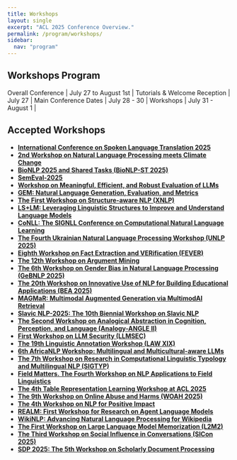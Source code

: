 ```yaml
---
title: Workshops
layout: single
excerpt: "ACL 2025 Conference Overview."
permalink: /program/workshops/
sidebar:
  nav: "program"
---
```


## Workshops Program

Overall Conference | July 27 to August 1st |
Tutorials & Welcome Reception | July 27 |
Main Conference Dates | July 28 - 30 |
Workshops | July 31 - August 1 |

## Accepted Workshops

- [**International Conference on Spoken Language Translation 2025**](https://iwslt.org/)
- [**2nd Workshop on Natural Language Processing meets Climate Change**](https://nlp4climate.github.io/)
- [**BioNLP 2025 and Shared Tasks (BioNLP-ST 2025)**](https://aclweb.org/aclwiki/BioNLP_Workshop)
- [**SemEval-2025**](https://semeval.github.io/SemEval2025/)
- [**Workshop on Meaningful, Efficient, and Robust Evaluation of LLMs**]()
- [**GEM: Natural Language Generation, Evaluation, and Metrics**]()
- [**The First Workshop on Structure-aware NLP (XNLP)**]()
- [**LS+LM: Leveraging Linguistic Structures to Improve and Understand Language Models**](https://xllms.github.io/")
- [**CoNLL: The SIGNLL Conference on Computational Natural Language Learning**](https://conll.org/)
- [**The Fourth Ukrainian Natural Language Processing Workshop (UNLP 2025)**](https://unlp.org.ua/)
- [**Eighth Workshop on Fact Extraction and VERification (FEVER)**](https://fever.ai/)
- [**The 12th Workshop on Argument Mining**](https://argmining-org.github.io/)
- [**The 6th Workshop on Gender Bias in Natural Language Processing (GeBNLP 2025)**](https://gebnlp-workshop.github.io)
- [**The 20th Workshop on Innovative Use of NLP for Building Educational Applications (BEA 2025)**](https://sig-edu.org/bea/2025)
- [**MAGMaR: Multimodal Augmented Generation via MultimodAl Retrieval**](https://nlp.jhu.edu/magmar/)
- [**Slavic NLP-2025: The 10th Biennial Workshop on Slavic NLP**](https://bsnlp.cs.helsinki.fi)
- [**The Second Workshop on Analogical Abstraction in Cognition, Perception, and Language (Analogy-ANGLE II)**](https://analogy-angle.github.io/)
- [**First Workshop on LLM Security (LLMSEC)**](https://sig.llmsecurity.net/workshop/)
- [**The 19th Linguistic Annotation Workshop (LAW XIX)**](https://sigann.github.io/LAW-XIX-2025)
- [**6th AfricaNLP Workshop: Multilingual and Multicultural-aware LLMs**]()
- [**The 7th Workshop on Research in Computational Linguistic Typology and Multilingual NLP (SIGTYP)**]()
- [**Field Matters. The Fourth Workshop on NLP Applications to Field Linguistics**]()
- [**The 4th Table Representation Learning Workshop at ACL 2025**](https://table-representation-learning.github.io/ACL2025/)
- [**The 9th Workshop on Online Abuse and Harms (WOAH 2025)**]()
- [**The 4th Workshop on NLP for Positive Impact**](https://sites.google.com/view/nlp4positiveimpact)
- [**REALM: First Workshop for Research on Agent Language Models**](https://realm-workshop.github.io)
- [**WikiNLP: Advancing Natural Language Processing for Wikipedia**](https://meta.wikimedia.org/wiki/NLP_for_Wikipedia_(ACL_2025))
- [**The First Workshop on Large Language Model Memorization (L2M2)**](https://sites.google.com/view/memorization-workshop)
- [**The Third Workshop on Social Influence in Conversations (SICon 2025)**](https://sites.google.com/view/sicon2025/home)
- [**SDP 2025: The 5th Workshop on Scholarly Document Processing**](https://sdproc.org/2025/)
